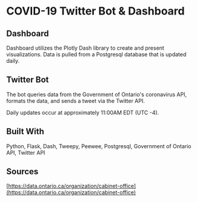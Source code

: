 # COVID-19 Twitter Bot & Dashboard

## Dashboard
Dashboard utilizes the Plotly Dash library to create and present visualizations. Data is pulled from a Postgresql database that is updated daily.

## Twitter Bot
The bot queries data from the Government of Ontario's coronavirus API, formats the data, and sends a tweet via the Twitter API.

Daily updates occur at approximately 11:00AM EDT (UTC -4).

## Built With
Python, Flask, Dash, Tweepy, Peewee, Postgresql, Government of Ontario API, Twitter API

## Sources
[https://data.ontario.ca/organization/cabinet-office](https://data.ontario.ca/organization/cabinet-office)
